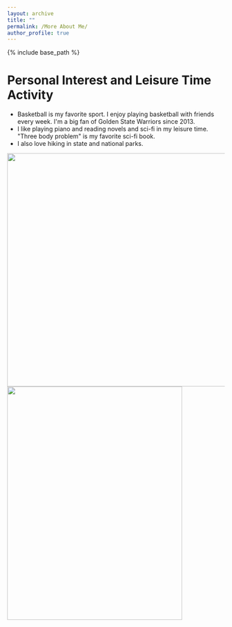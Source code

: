 ```yaml
---
layout: archive
title: ""
permalink: /More About Me/
author_profile: true
---
```


{% include base_path %}

Personal Interest and Leisure Time Activity
======
* Basketball is my favorite sport. I enjoy playing basketball with friends every week. I'm a big fan of Golden State Warriors since 2013.
* I like playing piano and reading novels and sci-fi in my leisure time. "Three body problem" is my favorite sci-fi book.
* I also love hiking in state and national parks.

<img src = "https://zhenyuanyu.github.io/images/hiking2.png" width=720 height=540/>
<img src = "https://zhenyuanyu.github.io/images/hiking1.png" width=405 height=540/>
